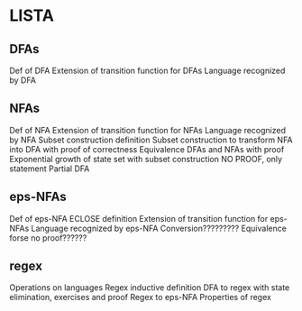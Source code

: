 # LISTA
## DFAs
Def of DFA
Extension of transition function for DFAs
Language recognized by DFA
## NFAs
Def of NFA
Extension of transition function for NFAs
Language recognized by NFA
Subset construction definition
Subset construction to transform NFA into DFA with proof of correctness
Equivalence DFAs and NFAs with proof 
Exponential growth of state set with subset construction NO PROOF, only statement
Partial DFA
## eps-NFAs
Def of eps-NFA
ECLOSE definition
Extension of transition function for eps-NFAs
Language recognized by eps-NFA
Conversion?????????
Equivalence forse no proof??????
## regex
Operations on languages
Regex inductive definition
DFA to regex with state elimination, exercises and proof
Regex to eps-NFA
Properties of regex


